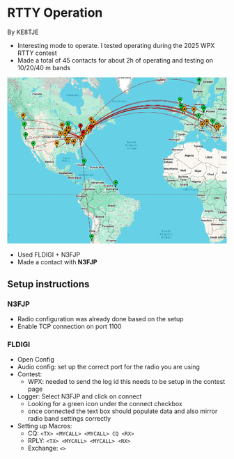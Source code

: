 # RTTY Operation 
By KE8TJE


- Interesting mode to operate. I tested operating during the 2025 WPX RTTY contest
- Made a total of 45 contacts for about 2h of operating and testing on 10/20/40 m bands

![400](res/Pasted%20image%2020250209221128.png)

- Used FLDIGI + N3FJP 
- Made a contact with **N3FJP**

## Setup instructions

### N3FJP
- Radio configuration was already done based on the setup
- Enable TCP connection on port 1100
### FLDIGI

- Open Config
- Audio config: set up the correct port for the radio you are using
- Contest: 
	- WPX: needed to send the log id this needs to be setup in the contest page
- Logger: Select N3FJP and click on connect
	- Looking for a green icon under the connect checkbox
	- once connected the text box should populate data and also mirror radio band settings correctly
- Setting up Macros:
	- CQ: `<TX> <MYCALL> <MYCALL> CQ <RX>`
	- RPLY: `<TX> <MYCALL> <MYCALL> <RX>`
	- Exchange: `<>`
